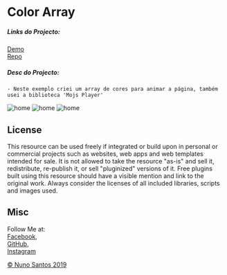 # Color Array

##### Links do Projecto:  
[Demo](https://nunosantoswebdesigner.github.io/nscolors)  
[Repo](https://github.com/nunosantoswebdesigner/nscolors)  


##### Desc do Projecto:  
    - Neste exemplo criei um array de cores para animar a página, também usei a biblioteca 'Mojs Player'


![home](https://github.com/nunosantoswebdesigner/pdfs/blob/gh-pages/images/nscolors_1.png)
![home](https://github.com/nunosantoswebdesigner/pdfs/blob/gh-pages/images/nscolors_2.png)
![home](https://github.com/nunosantoswebdesigner/pdfs/blob/gh-pages/images/nscolors_3.png)


## License
This resource can be used freely if integrated or build upon in personal or commercial projects such as websites, web apps and web templates intended for sale. It is not allowed to take the resource "as-is" and sell it, redistribute, re-publish it, or sell "pluginized" versions of it. Free plugins built using this resource should have a visible mention and link to the original work. Always consider the licenses of all included libraries, scripts and images used.

## Misc

Follow Me at:      
[Facebook](http://www.facebook.com/nunosantoswebdesigner),     
[GitHub](https://github.com/nunosantoswebdesigner),     
[Instagram](https://www.instagram.com/nunosantos_webdesigner)     


[© Nuno Santos 2019](https://www.instagram.com/nunosantos_webdesigner)
